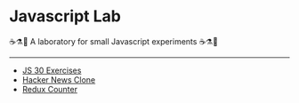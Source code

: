 # Javascript Lab

☕⚗🔬 A laboratory for small Javascript experiments ☕⚗🔬

---
+ [JS 30 Exercises](./js_30)
+ [Hacker News Clone](./hackernews-react-clone)
+ [Redux Counter](./reduxcounter)
